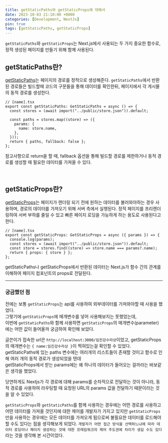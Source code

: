 ```yaml
---
title: getStaticPaths와 getStaticProps에 대해서
date: 2023-10-03 21:10:00 +0800
categories: [Development, NextJs]
pin: true
tags: [getStaticPaths, getStaticProps]
---
```


`getStaticPaths`와 `getStaticProps`는 Next.js에서 사용되는 두 가지 중요한 함수로, 정적 생성된 페이지를 만들기 위해 함께 사용된다.
<br/>

## getStaticPaths란?

[getStaticPaths](https://nextjs.org/docs/pages/building-your-application/data-fetching/get-static-paths)는 페이지의 경로를 정적으로 생성해준다. `getStaticPaths`에서 반환된 경로들은 빌드할때 코드의 구문들을 통해 데이터를 확인한뒤, 페이지에서 각 게시물의 동적 경로를 생성한다.

```tsx
// [name].tsx
export const getStaticPaths: GetStaticPaths = async () => {
  const stores = (await import("../public/store.json")).default;

  const paths = stores.map((store) => ({
    params: {
      name: store.name,
    },
  }));
  return { paths, fallback: false };
};
```

참고사항으로 return을 할 때, fallback 옵션을 통해 빌드할 경로를 제한하거나 동적 경로를 생성할 때 필요한 데이터를 가져올 수 있다.

<br/>

## getStaticProps란?

[getStaticProps](https://nextjs.org/docs/pages/building-your-application/data-fetching/get-static-props)는 페이지가 렌더링 되기 전에 원하는 데이터를 불러와야하는 경우 사용하며, 경로의 데이터를 가져오기 위해 서버 측에서 실행된다.
정적 페이지를 프리렌더링하여 서버 부하를 줄일 수 있고 빠른 페이지 로딩을 가능하게 하는 용도로 사용된다고 한다.

```tsx
// [name].tsx
export const getStaticProps: GetStaticProps = async ({ params }) => {
  console.log(params);
  const stores = (await import("../public/store.json")).default;
  const store = stores.find((store) => store.name === params?.name);
  return { props: { store } };
};
```

getStaticPaths나 getStaticProps에서 반환된 데이터는 Next.js가 함수 간의 관계를 이해하여 페이지 컴포넌트의 props로 전달된다.
<br/>

---

### 궁금했던 점

전에는 보통 `getStaticProps`는 api를 사용하여 외부데이터를 가져와야할 때 사용을 했었다.<br/>
그렇기에 `getStaticProps`에 매개변수를 넣어 사용해보지는 못했었는데,<br/>
이번에 `getStaticPaths`와 함께 사용하면 `getStaticProps`의 매개변수(parameter)에는 어떤 값이 들어올까 궁금하여 확인해 보았다.

글쓴이가 접속한 url은 `http://localhost:3000/임진강수라상`이었고, getStaticProps의 매개변수는 `{ name:임진강수라상 }`이 찍혀있는걸 확인할 수 있었다.<br/>
getStaticPaths에 있는 paths 변수에는 여러개의 리스트들이 존재할 것이고 함수로 인해 여러 개의 동적 경로가 생성되었을 텐데<br/>
getStaticProps에서 받는 params에는 왜 하나의 데이터가 들어오는 걸까라는 바보같은 생각을 했었다.

당연하게도 Nextjs가 각 경로에 대해 params를 순차적으로 전달하는 것이 아니라, 동적 경로를 사용하여 라우팅할 때 요청된 URL의 params 값을 전달하기 때문이라는 것을 알 수 있었다.

`getStaticProps`와 `getStaticPaths`를 함께 사용하는 경우에는 어떤 경로를 사용하고 어떤 데이터를 가져올 것인지에 대한 제어를 개발자가 가지고 있지만
`getStaticProps`만을 사용하는 경우에는 모든 데이터를 가져오게 됨으로써 불필요한 데이터를 로드해야 할 수도 있다는 점을 생각해보게 되었다.
`개발자가 어떤 접근 방식을 선택하느냐에 따라 데이터 로딩이나 페이지 생성하는 것에 대한 프레임워크의 제어 주도권에 차이가 생길 수도 있다`라는 것을 생각해 본 시간이었다.
